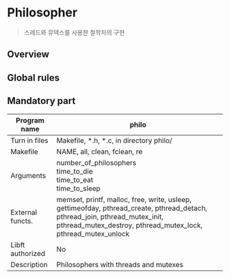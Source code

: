 # Philosopher

> 스레드와 뮤텍스를 사용한 철학자의 구현

## Overview



## Global rules



## Mandatory part

| Program name | philo |
| --- | --- |
| Turn in files | Makefile, *.h, *.c, in directory philo/ |
| Makefile | NAME, all, clean, fclean, re |
| Arguments | number_of_philosophers<br>time_to_die<br>time_to_eat<br>time_to_sleep |
| External functs. | memset, printf, malloc, free, write, usleep, gettimeofday, pthread_create, pthread_detach, pthread_join, pthread_mutex_init, pthread_mutex_destroy, pthread_mutex_lock, pthread_mutex_unlock |
| Libft authorized | No |
| Description | Philosophers with threads and mutexes |
